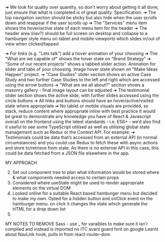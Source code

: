 ➔ We look for quality over quantity, so don't worry about getting it all done, just
ensure that what is completed is of great quality.
Specification:
➔ The top navigation section should be sticky but also hide when the user scrolls down and reappear if the user scrolls up
➔ The "Services" menu item shows the hover/active state of each menu item for the header
➔ The header area (nav?) should be full screen on desktop and collapse to a hamburger style menu on tablet and mobile viewports which slides in/out of view when clicked/tapped

➔ For links (e.g. "Lets talk") add a hover animation of your choosing
➔ The "What are we capable of" shows the hover state on "Brand Strategy"
➔ "Some of our recent projects" shows a tabbed slider action. Animation for slider
and tabs of your choosing. Image hover state shown on "Make Ideas Happen"
project.
➔ "Case Studies" slider section shows an active Case Study and two further Case
Studies to the left and right which are accessed using the arrow buttons
➔ "What are we all about?" section shows a masonry gallery - final image layout
can be adjusted
➔ The testimonial slider section shows the active slide, with further slides
accessed using the circle buttons
➔ All links and buttons should have an hover/active/visited state where
appropriate
➔ No tablet or mobile visuals are provided, so stack, reduce content where
appropriate inline with best practice
It would be great to demonstrate any knowledge you have of React & Javascript
overall on the frontend using the latest standards - i.e. ES6+ - we’d also find it useful
to see some TypeScript utilised as well as utilising global state management such as
Redux or the Context API. For example:
➔ Testimonials could be data that’s accessed from an external API (in normal
circumstances) and you could use Redux to fetch these with async actions
and store to/retrieve from state. As there is no external API in this case, this
could be data fetched from a JSON file elsewhere in the app.

MY APPROACH

2. Set out component tree to plan what information would be stored where & what components needed access to certain props
3. Considered where useState might be used to render appropriate elements on the virtual DOM
4. Looked online for a suitable React based hamburger menu but decided to make my own. Opted for a hidden button and onClick event on the hamburger menu. on click it changes the state which generate the HTML for a drop down list
5.

MY NOTES TO REMOVE
Sass - use \_ for varaibles to make sure it isn'r compiled and instead is imported
no ITC avant guard font on google
Learnt about NavLink hook, pulls in from react-router-dom
